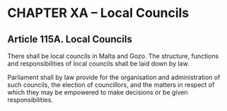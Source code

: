 # CHAPTER XA – Local Councils

## Article 115A. Local Councils

There shall be local councils in Malta and Gozo. The structure, functions and responsibilities of local councils shall be laid down by law.

Parliament shall by law provide for the organisation and administration of such councils, the election of councillors, and the matters in respect of which they may be empowered to make decisions or be given responsibilities.
